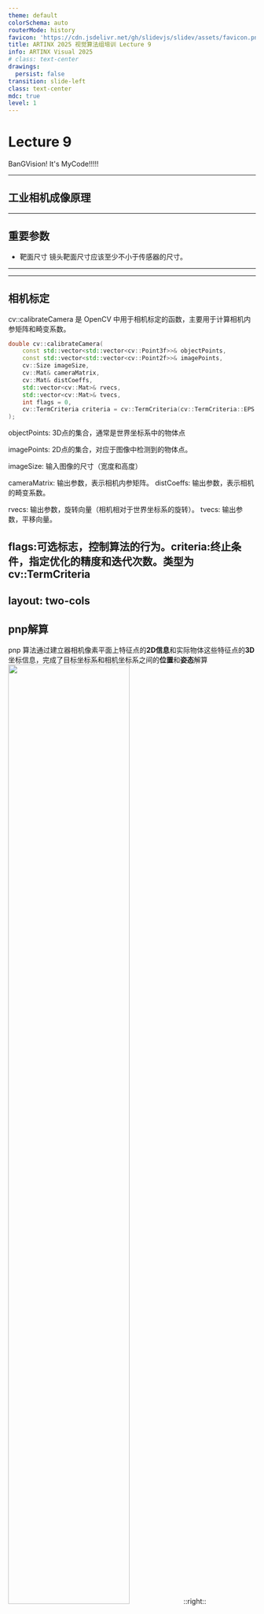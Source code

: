 ```yaml
---
theme: default
colorSchema: auto
routerMode: history
favicon: 'https://cdn.jsdelivr.net/gh/slidevjs/slidev/assets/favicon.png'
title: ARTINX 2025 视觉算法组培训 Lecture 9
info: ARTINX Visual 2025
# class: text-center
drawings:
  persist: false
transition: slide-left
class: text-center
mdc: true
level: 1
---
```


# Lecture 9
BanGVision! It's MyCode!!!!!

---

## 工业相机成像原理



---

## 重要参数

- 靶面尺寸
镜头靶面尺寸应该至少不小于传感器的尺寸。

---
---
## 相机标定
cv::calibrateCamera 是 OpenCV 中用于相机标定的函数，主要用于计算相机内参矩阵和畸变系数。
```c++
double cv::calibrateCamera(
    const std::vector<std::vector<cv::Point3f>>& objectPoints,
    const std::vector<std::vector<cv::Point2f>>& imagePoints,
    cv::Size imageSize,
    cv::Mat& cameraMatrix,
    cv::Mat& distCoeffs,
    std::vector<cv::Mat>& rvecs,
    std::vector<cv::Mat>& tvecs,
    int flags = 0,
    cv::TermCriteria criteria = cv::TermCriteria(cv::TermCriteria::EPS + cv::TermCriteria::COUNT, 30, DBL_EPSILON)
);
```
objectPoints: 3D点的集合，通常是世界坐标系中的物体点   

imagePoints: 2D点的集合，对应于图像中检测到的物体点。

imageSize: 输入图像的尺寸（宽度和高度）  

cameraMatrix: 输出参数，表示相机内参矩阵。     distCoeffs: 输出参数，表示相机的畸变系数。

rvecs: 输出参数，旋转向量（相机相对于世界坐标系的旋转）。 tvecs: 输出参数，平移向量。

flags:可选标志，控制算法的行为。criteria:终止条件，指定优化的精度和迭代次数。类型为 cv::TermCriteria
---
layout: two-cols
---
## pnp解算
pnp 算法通过建立器相机像素平面上特征点的**2D信息**和实际物体这些特征点的**3D**坐标信息，完成了目标坐标系和相机坐标系之间的**位置**和**姿态**解算
<img src="./img/pnp.png" width="70%">
::right::

```c++
bool cv::solvePnP(
    const std::vector<cv::Point3f>& objectPoints,
    const std::vector<cv::Point2f>& imagePoints,
    const cv::Mat& cameraMatrix,
    const cv::Mat& distCoeffs,
    cv::Mat& rvec,
    cv::Mat& tvec,
    bool useExtrinsicGuess = false,
    int flags = cv::SOLVEPNP_ITERATIVE
);
```
objectPoints: 3D点的集合，表示物体在空间中的位置。

imagePoints: 对应的2D点集合，表示在图像中的位置。

cameraMatrix: 相机内参矩阵，包含焦距和主点信息。

distCoeffs: 相机畸变系数，描述镜头的畸变情况。

rvec: 输出参数，表示相机的旋转向量。

tvec: 输出参数，表示相机的平移向量。

useExtrinsicGuess: 是否使用外部猜测值。

flags: 控制算法行为的标志，默认为迭代法。
---
layout: two-cols
---

## 坐标转换

### 参数定义规范

$^A_Bx$

$A$ 表示相对坐标系，$B$ 表示当前坐标系， $x$ 表示参量，这里指 $x$ 坐标。

这里表示 $B$ 坐标系相对于$A$ 坐标系的$x$ 坐标值。

对于 $^A_BT$ 这个坐标变换阵，采用矩阵左乘的计算方式，表示的是从坐标系 $A$ 到坐标系 $B$ 的坐标系变换。

三维**坐标变换阵**的通式如下：

<img src="./img/image.png" width="80%">

::right::

坐标变换阵主要由 **旋转矩阵(rotation matrix)** $R$ 和 **平移向量(translation)** $t$ 组成，此外还有一部分齐次坐标。

其中**旋转矩阵** $R$ 是一个$3 \times 3$ 的正交矩阵，描述在三维空间中的旋转。旋转矩阵具有以下性质：

- **正交性**：$R^TR = I$，即矩阵的转置等于其逆。

- **行列式为 1**：$∣R∣=1$，表示旋转不改变空间的体积。

**旋转矩阵表示的是两个坐标系之间坐标轴的空间指向的旋转关系。**

---
layout: two-cols
---

## 坐标转换

常见的旋转矩阵可以通过绕坐标轴旋转的方式构造

<br></br>

2维平面的坐标系旋转$\theta$度示例： 
<img src="./img/rotation01.png" width="80%">
::right::
- Example: 绕 $x$、$y$、$z$ 轴的三维旋转矩阵分别为：
<br></br>

<img src="./img/image copy.png" width="80%">

---
layout: two-cols
---
## 坐标转换

平移向量 $t$  是一个 $1 \times 3$ 的列向量，表示两个坐标的坐标原点之间的平移关系。它可以表示为：

<br></br>

<img src="./img/image1.png" width="20%">

<br></br>
**齐次坐标** 为了将平移和旋转结合在一个统一的框架下，使用齐次坐标表示。齐次坐标的引入使得在数学上更方便地处理三维变换。齐次坐标将三维点 $(x, y, z)$ 扩展为四维点 $(x,y,z,1)$.

::right::
<br></br>
一个简单的例子如下，通过 $^R_FT$ 完成了从扇叶坐标系$F$坐标值 到 机器人坐标系$R$ 坐标值的坐标变换。
<br></br>

<img src="./img/image2.png" width="100%">

---
layout: two-cols
---
## 坐标转换实例
这里给出Robomaster比赛中更加具体的坐标变换例子。

定义坐标系如下

- $A$  装甲板坐标系（$Armor$） 
- $C$ 相机坐标系 $(Camera)$ 
- $R$ 机器人坐标系(陀螺仪坐标系) $(Robot)$

::right::
### (1)装甲板坐标系到相机坐标系
在实际的装甲板检测中，可以通过**pnp**算法得到 装甲板坐标系想对于相机坐标系的 **平移向量**$(t_{vec})$ 和 **旋转向量** $r_{vec}$ 。 

---
layout: two-cols
---
## 坐标转换实例

这里旋转向量和旋转矩阵的转换关系可以通过罗德里格斯变换实现，具体参考[OpenCV: Camera Calibration and 3D Reconstruction](https://docs.opencv.org/3.4/d9/d0c/group__calib3d.html#ga61585db663d9da06b68e70cfbf6a1eac)

于是通过pnp 可以得到 $^A_CR$ 和 $^A_Ct$，由此完成$^A_CT$ 的从**装甲板坐标系**到**相机坐标系**的变换。
<img src="./img/image3.png" width="50%">
::right::
### (2) 相机坐标系到机器人坐标

在实际比赛中，由于相机坐标系固定到云台上，最终还需要得到相对于机器人坐标系（或者说陀螺仪坐标系）的值，来进行更直接的运动解算。

有之前的例子，显然的是具体解算 $^C_RT$需要得到相机坐标系到机器人坐标系的**平移向量** $^C_Rt_{vec}$ 和**旋转矩阵** $^C_RR$.

其中**平移向量**即为相机安装位置（相机坐标系远点）相对于机器人转轴中心点（近似的陀螺仪坐标系原点）的**固定偏置** 。

由于当前机器人云台为二维云台，只存在$yaw, pitch$ 两个角度的旋转，因此可以由电控方面发给视觉的解算的$yaw,pitch$ 角度，进行**连续两次旋转矩阵的相乘**，来计算得到 $^C_RR$ 旋转矩阵。

注意机器人（陀螺仪）坐标系指向，$y$轴向上，$x,z$轴共平面，右手系。
---
layout: two-cols
---
## 坐标转换实例
<img src="./img/coor.png" width="120%">
<img src="./img/image4.png" width="130%">
::right::
### (3)装甲板坐标系到机器人坐标系

结合上述两个坐标系变换可以得到：
$$
^A_RT = ^A_CT \times ^C_R T 
$$
$$
^R_AT = [^A_RT]^{-1}
$$

由此得到了相对于机器人坐标系的装甲板的坐标信息
---
layout: two-cols
---
## 卡尔曼滤波
卡尔曼滤波是一种用于线性动态系统中的递归估计方法，常用于状态估计问题，例如目标跟踪、导航、传感器融合等。它通过结合系统的预测模型和噪声观测数据来估计系统的状态，并随着时间的推移逐步更新这些估计值。

卡尔曼滤波分为两个主要阶段：**预测**和**更新**。

### 基本概念

- **状态变量** ($\mathbf{x}_k$)：表示系统在时刻 $k$ 的内部状态。
- **状态转移模型** ($\mathbf{F}_k$)：描述系统状态如何从时刻 $k-1$ 变化到时刻 $k$。
::right::
$$
\mathbf{x}_k = \mathbf{F}_k \mathbf{x}_{k-1} + \mathbf{w}_k
$$

其中，$\mathbf{F}_k$ 是状态转移矩阵，表示从 $k-1$ 到 $k$ 的状态变化。$\mathbf{w}_k$ 是过程噪声，假设其均值为零，协方差为 $\mathbf{Q}_k$。

- **观测模型** ($\mathbf{H}_k$)：描述如何从状态估计得到观测值。

$$
\mathbf{z}_k = \mathbf{H}_k \mathbf{x}_k + \mathbf{v}_k
$$

其中，$\mathbf{H}_k$ 是观测矩阵，由于建立观测量和状态量之间的关系。$\mathbf{v}_k$ 是测量噪声，假设其均值为零，协方差为 $\mathbf{R}_k$。

- **噪声协方差矩阵**：
  - $\mathbf{Q}_k$：过程噪声协方差矩阵。
  - $\mathbf{R}_k$：测量噪声协方差矩阵。

- **状态协方差** ($\mathbf{P}_k$)：描述状态的不确定性

---
layout: two-cols
---

## 卡尔曼滤波
### (1)预测阶段
在预测阶段，卡尔曼滤波器根据之前的状态估计来预测当前时刻 $k$ 的状态和协方差。

**状态预测公式：**
$$
\mathbf{\hat{x}}_k^- = \mathbf{F}_k \mathbf{\hat{x}}_{k-1}
$$

- $\mathbf{\hat{x}}_k^-$ 是预测的状态估计值（先验估计）。
- $\mathbf{F}_k$ 是状态转移矩阵，表示从 $k-1$ 到 $k$ 的状态变化。
::right::
**协方差预测公式：**
$$
\mathbf{P}_k^- = \mathbf{F}_k \mathbf{P}_{k-1} \mathbf{F}_k^T + \mathbf{Q}_k
$$

- $\mathbf{P}_k^-$ 是预测的状态协方差矩阵（先验协方差）。
- $\mathbf{P}_{k-1}$ 是前一时刻状态估计的协方差矩阵。
- $\mathbf{Q}_k$ 是过程噪声的协方差。

### (2)更新阶段

在更新阶段，卡尔曼滤波器利用观测数据来修正预测的状态和协方差，从而得到更准确的估计值。

**卡尔曼增益公式**
$$
\mathbf{K}_k = \mathbf{P}_k^- \mathbf{H}_k^T \left( \mathbf{H}_k \mathbf{P}_k^- \mathbf{H}_k^T + \mathbf{R}_k \right)^{-1}
$$
- $\mathbf{K}_k$ 是卡尔曼增益矩阵，确定如何在观测值和预测状态之间加权。
---
layout: two-cols
---
## 卡尔曼滤波
### (2)更新阶段
**状态更新公式**
$$
\mathbf{\hat{x}}_k = \mathbf{\hat{x}}_k^- + \mathbf{K}_k \left( \mathbf{z}_k - \mathbf{H}_k \mathbf{\hat{x}}_k^- \right)
$$

- $\mathbf{\hat{x}}_k$ 是更新后的状态估计值（后验估计）。
- $\mathbf{z}_k - \mathbf{H}_k \mathbf{\hat{x}}_k^-$ 是预测误差，即测量值和预测观测的差值，也叫做 **残差**。

**协方差更新公式**
$$
\mathbf{P}_k = \left( \mathbf{I} - \mathbf{K}_k \mathbf{H}_k \right) \mathbf{P}_k^-
$$

- $\mathbf{P}_k$ 是更新后的状态协方差矩阵（后验协方差）。

- $\mathbf{I}$ 是单位矩阵。

::right::
### 卡尔曼滤波流程总结

1. **预测阶段**：
   - 预测状态：$\mathbf{\hat{x}}_k^- = \mathbf{F}_k \mathbf{\hat{x}}_{k-1}$
   - 预测协方差：$\mathbf{P}_k^- = \mathbf{F}_k \mathbf{P}_{k-1} \mathbf{F}_k^T + \mathbf{Q}_k$

2. **更新阶段**：
   - 计算卡尔曼增益：
   - $\mathbf{K}_k = \mathbf{P}_k^- \mathbf{H}_k^T \left( \mathbf{H}_k \mathbf{P}_k^- \mathbf{H}_k^T + \mathbf{R}_k \right)^{-1}$
   - 更新状态估计：$\mathbf{\hat{x}}_k = \mathbf{\hat{x}}_k^- + \mathbf{K}_k \left( \mathbf{z}_k - \mathbf{H}_k \mathbf{\hat{x}}_k^- \right)$
   - 更新协方差估计：$\mathbf{P}_k = \left( \mathbf{I} - \mathbf{K}_k \mathbf{H}_k \right) \mathbf{P}_k^-$

这个递归过程使得卡尔曼滤波能够在噪声环境下对系统的状态进行实时跟踪。
<img src="./img/kalman.png" width="30%">

---
layout: two-cols
---
## 二维运动的卡尔曼滤波实例

参数定义

$k:$  当前时间 , $k-1:$ 上一阶段时间

$x,y$ :  $x$ 和 $y$ 方向的位置

$\dot{x},\dot{y}$ ：$x$ 和 $y$ 方向的速度

<img src="./img/image5.png" width="70%">
::right::
<img src="./img/image6.png" width="80%">
---
layout: two-cols
---

## 二维运动的卡尔曼滤波实例
### 观测分析 （$H$）
由前面分析的观测方程如下：

$$\mathbf{z}_k=H\mathbf{x}_k+\mathbf{v}_k$$

在推导观测模型时，我们假设我们**只测量位置**而**不测量速度**。然而，在某些情况下，速度必须考虑到多普勒效应，例如，飞机和卫星跟踪系统。我们现在考虑的是在测量过程中不考虑速度的特殊情况。

所以测量量为：

$\textbf{z}_k = \left[ \begin{matrix} x_k \\ y_k\end{matrix}\right] + \textbf{v}_k$

因此，为了建立**观测量**和**状态量**之间的联系，我们可以将测量模型写成；
::right::
$$\mathbf{z}_k=\begin{bmatrix}1&0&0&0\\0&1&0&0\end{bmatrix}\begin{bmatrix}x_k\\y_k\\\dot{x}_k\\\dot{y}_k\end{bmatrix}+\mathbf{v}_k$$

由此得到的观测矩阵为 $H$ 

$$\mathbf{H}=\begin{bmatrix}1&0&0&0\\0&1&0&0\end{bmatrix}$$
---
layout: two-cols
---

## 二维运动的卡尔曼滤波实例

### 过程噪声协方差矩阵 $Q$

假设测量位置$x$和$y$都是独立的，因此我们可以忽略它们之间的任何相互作用，使协方差$x$和$y$为0。$Q$可以表达为：

$$\begin{gathered}\quad \quad x \quad \quad y \quad \quad \quad \dot{x} \quad \quad\dot{y}\\\mathbf{Q}=\begin{array}{c}x\\y\\\dot{x}\\\dot{y}\end{array}\begin{bmatrix}\sigma_x^2&0&\sigma_x\sigma_{\dot{x}}&0\\0&\sigma_y^2&0&\sigma_y\sigma_y\\\sigma_{\dot{x}}\sigma_x&0&\sigma_{\dot{x}}^2&0\\0&\sigma_{\dot{y}}\sigma_y&0&\sigma_{\dot{y}}^2\end{bmatrix}\end{gathered}$$

可以重写为与时间相关

$$\begin{gathered}\mathbf{Q}=\begin{bmatrix}\frac{\Delta t^4}{4}&0&\frac{\Delta t^3}{2}&0\\0&\frac{\Delta t^4}{4}&0&\frac{\Delta t^3}{2}\\\frac{\Delta t^3}{2}&0&\Delta t^2&0\\0&\frac{\Delta t^3}{2}&0&\Delta t^2\end{bmatrix}\sigma_a^2\end{gathered}$$

其中$\sigma_{a}$是加速度标准偏差的大小基本上是过程噪声对过程噪声协方差的影响。

::right::
### 测量噪声协方差矩阵 $R$

同,测量噪声协方差R可表示为:

$$\begin{gathered}\quad \quad \quad x \quad  y \\\mathbf{R}=\begin{array}{c}x\\y\\\end{array}\begin{bmatrix}\sigma_x^2&0\\0&\sigma_{{y}}^2\end{bmatrix}\end{gathered}$$ 

$$\mathbf{R} = \begin{bmatrix}\frac{\Delta t^4}{4}&0\\0&\frac{\Delta t^4}{4}\end{bmatrix}$$
---
layout: two-cols
---
## 拓展卡尔曼滤波
卡尔曼滤波仅适用于**线性系统**，若是变量间关系设计到**非线性**，显然无法使用简单的矩阵运算描述变量间关系。

此时需要采用**拓展卡尔曼**进行建模，同时使用**雅可比矩阵**来描述变量间的关系，但是本质思想不变。

EKF步骤如下:

(1)状态预测：利用非线性系统的状态方程进行预测。

(2)线性化：通过在当前状态估计处对非线性方程进行一阶泰勒展开，得到线性化模型。

(3)更新：根据观测值更新状态估计和协方差矩阵。
::right::
## 主要公式

### 1.预测步骤


$$\hat{x}_k^-=f(\hat{x}_{k-1},u_{k-1})$$
$$P_k^-=F_kP_{k-1}F_k^T+Q_k$$


其中 $f$ 为状态转移函数，$F_k$ 是状态转移函数的雅可比矩阵，$P_k^{-}$ 是预测协方差矩阵，$Q_k$ 是过程噪声协方差矩阵。

### 2.更新步骤：

$$K_k=P_k^-H_k^T(H_kP_k^-H_k^T+R_k)^{-1}$$
$$\hat{x}_k=\hat{x}_k^-+K_k(z_k-h(\hat{x}_k^-))$$
$$P_k=(I-K_kH_k)P_k^-$$

其中$H_k$ 是观测方程的雅可比矩阵，$R$是测量噪声协方差矩阵,$z_k$是测量值。
---
layout: two-cols
---

## 拓展卡尔曼滤波

### 状态预测方程的线性化

对于状态转移方程$f(x):$

$$\hat{x}_k^-=f(\hat{x}_{k-1},u_{k-1})$$

它被线性化为：

$$F_k=\frac{\partial f}{\partial x}\Big|_{\hat{x}_{k-1}}$$

其中$F_k$是状态转移函数的雅可比矩阵，表示对当前状态的线性近似。
::right::
### 观测方程的线性化：

观测方程$h(x):$

$$z_k=h(x_k)+v_k$$

被线性化为：

$$H_k=\left.\frac{\partial h}{\partial x}\right|_{\hat{x}_k^-}$$

其中$H_k$是观测方程的雅可比矩阵，表示对观测模型的线性近似。
---